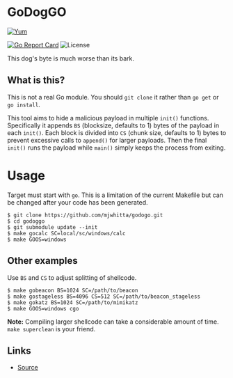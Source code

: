 # GoDogGO

[![Yum](https://img.shields.io/badge/-Buy%20me%20a%20cookie-blue?labelColor=grey&logo=cookiecutter&style=for-the-badge)](https://www.buymeacoffee.com/mjwhitta)

[![Go Report Card](https://goreportcard.com/badge/github.com/mjwhitta/godoggo?style=for-the-badge)](https://goreportcard.com/report/github.com/mjwhitta/godoggo)
![License](https://img.shields.io/github/license/mjwhitta/godoggo?style=for-the-badge)

This dog's byte is much worse than its bark.

## What is this?

This is not a real Go module. You should `git clone` it rather than
`go get` or `go install`.

This tool aims to hide a malicious payload in multiple `init()`
functions. Specifically it appends `BS` (blocksize, defaults to 1)
bytes of the payload in each `init()`. Each block is divided into `CS`
(chunk size, defaults to 1) bytes to prevent excessive calls to
`append()` for larger payloads. Then the final `init()` runs the
payload while `main()` simply keeps the process from exiting.

# Usage

Target must start with `go`. This is a limitation of the current
Makefile but can be changed after your code has been generated.

```
$ git clone https://github.com/mjwhitta/godogo.git
$ cd godoggo
$ git submodule update --init
$ make gocalc SC=local/sc/windows/calc
$ make GOOS=windows
```

## Other examples

Use `BS` and `CS` to adjust splitting of shellcode.

```
$ make gobeacon BS=1024 SC=/path/to/beacon
$ make gostageless BS=4096 CS=512 SC=/path/to/beacon_stageless
$ make gokatz BS=1024 SC=/path/to/mimikatz
$ make GOOS=windows cgo
```

**Note:** Compiling larger shellcode can take a considerable amount of
time. `make superclean` is your friend.

## Links

- [Source](https://github.com/mjwhitta/godoggo)
